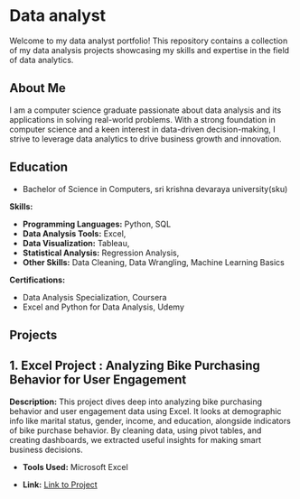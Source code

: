 # Data analyst

Welcome to my data analyst portfolio! This repository contains a collection of my data analysis projects showcasing my skills and expertise in the field of data analytics.

## About Me
I am a computer science graduate passionate about data analysis and its applications in solving real-world problems. With a strong foundation in computer science and a keen interest in data-driven decision-making, I strive to leverage data analytics to drive business growth and innovation.

## Education

- Bachelor of Science in Computers, sri krishna devaraya university(sku)
  
**Skills:**

- **Programming Languages:** Python, SQL
- **Data Analysis Tools:** Excel, 
- **Data Visualization:** Tableau, 
- **Statistical Analysis:** Regression Analysis,
- **Other Skills:** Data Cleaning, Data Wrangling, Machine Learning Basics

**Certifications:**

- Data Analysis Specialization, Coursera
- Excel and Python for Data Analysis, Udemy

  
## Projects


## 1. Excel Project : Analyzing Bike Purchasing Behavior for User Engagement
**Description:** This project dives deep into analyzing bike purchasing behavior and user engagement data using Excel. It looks at demographic info like marital status, gender, income, and education,
alongside indicators of bike purchase behavior. By cleaning data, using pivot tables, and creating dashboards, we extracted useful insights for making smart business decisions.
- **Tools Used:** Microsoft Excel

- **Link:** [Link to Project](https://github.com/Shabana2525/shabana_portfolio/blob/main/Bike%20Purchasing%20analysis.xlsx)




 

  





